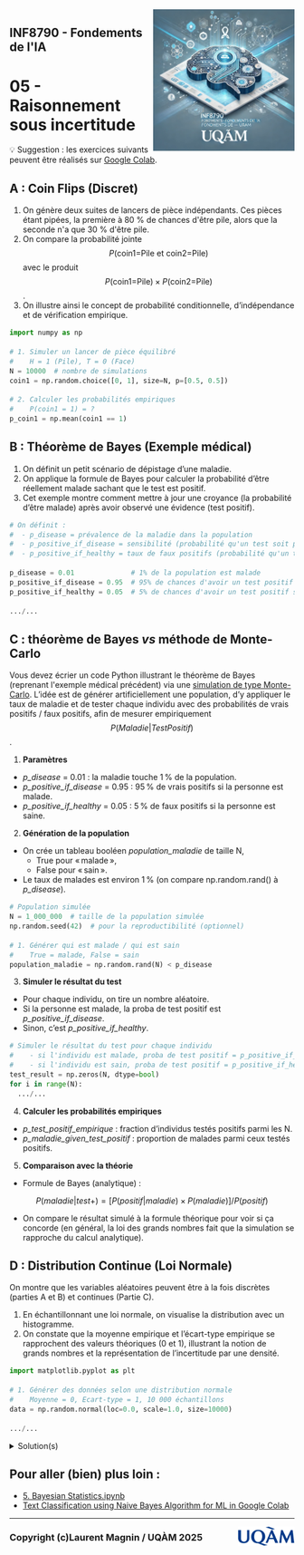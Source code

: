 <script type="text/javascript" async
  src="https://polyfill.io/v3/polyfill.min.js?features=es6">
</script>
<script type="text/javascript" async
  src="https://cdnjs.cloudflare.com/ajax/libs/mathjax/2.7.7/MathJax.js?config=TeX-MML-AM_CHTML">
</script>

<img style="float: right;" src="../../images/image_inf8790.png" alt="image_inf8790" width="250"/>

## INF8790 - Fondements de l'IA
# 05 - Raisonnement sous incertitude

:bulb: Suggestion : les exercices suivants peuvent être réalisés sur [Google Colab](https://colab.google).

## A : Coin Flips (Discret)
1.	On génère deux suites de lancers de pièce indépendants. Ces pièces étant pipées, la première à 80 % de chances d'être pile, alors que la seconde n'a que 30 % d'être pile.
1.	On compare la probabilité jointe $$P(\text{coin1=Pile et coin2=Pile})$$ avec le produit $$P(\text{coin1=Pile}) \times P(\text{coin2=Pile})$$.
1.	On illustre ainsi le concept de probabilité conditionnelle, d’indépendance et de vérification empirique.

```python
import numpy as np

# 1. Simuler un lancer de pièce équilibré
#    H = 1 (Pile), T = 0 (Face)
N = 10000  # nombre de simulations
coin1 = np.random.choice([0, 1], size=N, p=[0.5, 0.5])

# 2. Calculer les probabilités empiriques
#    P(coin1 = 1) = ?
p_coin1 = np.mean(coin1 == 1)
```

## B : Théorème de Bayes (Exemple médical)
1.	On définit un petit scénario de dépistage d’une maladie.
1.	On applique la formule de Bayes pour calculer la probabilité d’être réellement malade sachant que le test est positif.
1.	Cet exemple montre comment mettre à jour une croyance (la probabilité d’être malade) après avoir observé une évidence (test positif).

```python
# On définit :
#  - p_disease = prévalence de la maladie dans la population
#  - p_positive_if_disease = sensibilité (probabilité qu'un test soit positif si la personne est malade)
#  - p_positive_if_healthy = taux de faux positifs (probabilité qu'un test soit positif si la personne est saine)

p_disease = 0.01              # 1% de la population est malade
p_positive_if_disease = 0.95  # 95% de chances d'avoir un test positif si malade
p_positive_if_healthy = 0.05  # 5% de chances d'avoir un test positif si sain

.../...
```

## C : théorème de Bayes _vs_ méthode de Monte-Carlo

Vous devez écrier un code Python illustrant le théorème de Bayes (reprenant l'exemple médical précédent) via une [simulation de type Monte-Carlo](https://fr.wikipedia.org/wiki/Méthode_de_Monte-Carlo). L’idée est de générer artificiellement une population, d’y appliquer le taux de maladie et de tester chaque individu avec des probabilités de vrais positifs / faux positifs, afin de mesurer empiriquement $$P(Maladie | Test Positif)$$.

1.	**Paramètres**
-	_p_disease_ = 0.01 : la maladie touche 1 % de la population.
-	_p_positive_if_disease_ = 0.95 : 95 % de vrais positifs si la personne est malade.
-	_p_positive_if_healthy_ = 0.05 : 5 % de faux positifs si la personne est saine.
2.	**Génération de la population**
-	On crée un tableau booléen _population_maladie_ de taille N,
    - True pour « malade »,
    -	False pour « sain ».
-	Le taux de malades est environ 1 % (on compare np.random.rand() à _p_disease_).

```python
# Population simulée
N = 1_000_000  # taille de la population simulée
np.random.seed(42)  # pour la reproductibilité (optionnel)

# 1. Générer qui est malade / qui est sain
#    True = malade, False = sain
population_maladie = np.random.rand(N) < p_disease
```

3.	**Simuler le résultat du test**
- Pour chaque individu, on tire un nombre aléatoire.
- Si la personne est malade, la proba de test positif est _p_positive_if_disease_.
- Sinon, c’est _p_positive_if_healthy_.

```python
# Simuler le résultat du test pour chaque individu
#    - si l'individu est malade, proba de test positif = p_positive_if_disease
#    - si l'individu est sain, proba de test positif = p_positive_if_healthy
test_result = np.zeros(N, dtype=bool)
for i in range(N):
  .../...
````

4.	**Calculer les probabilités empiriques**
- _p_test_positif_empirique_ : fraction d’individus testés positifs parmi les N.
- _p_maladie_given_test_positif_ : proportion de malades parmi ceux testés positifs.
5.	**Comparaison avec la théorie**
- Formule de Bayes (analytique) :

$$P(maladie | test+) = [P(positif | maladie) × P(maladie)] / P(positif)$$
- On compare le résultat simulé à la formule théorique pour voir si ça concorde (en général, la loi des grands nombres fait que la simulation se rapproche du calcul analytique).

## D : Distribution Continue (Loi Normale)
On montre que les variables aléatoires peuvent être à la fois discrètes (parties A et B) et continues (Partie C).

1.	En échantillonnant une loi normale, on visualise la distribution avec un histogramme.
1.	On constate que la moyenne empirique et l’écart-type empirique se rapprochent des valeurs théoriques (0 et 1), illustrant la notion de grands nombres et la représentation de l’incertitude par une densité.

```python
import matplotlib.pyplot as plt

# 1. Générer des données selon une distribution normale
#    Moyenne = 0, Ecart-type = 1, 10 000 échantillons
data = np.random.normal(loc=0.0, scale=1.0, size=10000)

.../...
```

<details>
  <summary>Solution(s)</summary>
  <a href="https://colab.research.google.com/drive/1l6bG9qHchT7VsZ_9uocNJzlwzxjAc20p?usp=sharing">inf8790_probabilites.ipynb</a>
</details>


## Pour aller (bien) plus loin :
- [5. Bayesian Statistics.ipynb](https://colab.research.google.com/github/minireference/scipy2015_tutorial/blob/master/notebooks/5.%20Bayesian%20Statistics.ipynb)
- [Text Classification using Naive Bayes Algorithm for ML in Google Colab](https://medium.com/@sarakarim/text-classification-using-naive-bayes-algorithm-for-ml-in-google-colab-eea17a68c2d7)


--------------- 

<img style="float: right;" align="right" src="../../images/uqam.png" alt="uqàm" width="100"/>

### Copyright (c)Laurent Magnin / UQÀM 2025